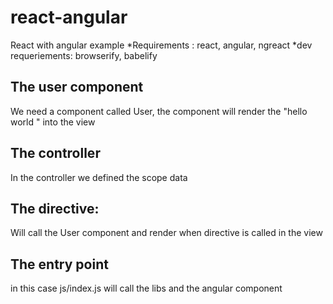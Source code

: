 # react-angular
React with angular example
*Requirements : react, angular, ngreact
*dev requeriements: browserify, babelify

## The user component
We need a component called User, the component will render the "hello world " into the view

## The controller 
In the controller we defined the scope data

## The directive:
Will call the User component and render when directive is called in the view

## The entry point
in this case js/index.js will call the libs and the angular component
